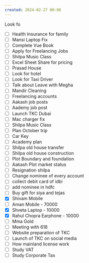 ```yaml
---
created: 2024-02-27 00:08
---
```

Look fo

- [ ] Health Insurance for family
- [ ] Mansi Laptop Fix 
- [ ] Complete Vue Book 
- [ ] Apply for Freelancing Jobs
- [ ] Shilpa Music Class 
- [ ] Excel Sheet Share for pricing
- [ ] Prasad House 
- [ ] Look for hotel 
- [ ] Look for Taxi Driver
- [ ] Talk about Leave with Megha
- [ ] Mandir Cleaning
- [ ] Freelancing accounts
- [ ] Aakash job posts
- [ ] Aademy job post
- [ ] Launch TKC Dubai
- [ ] Mac charger fix
- [ ] Shilpa Music Class 
- [ ] Plan October trip
- [ ] Car Key 
- [ ] Academy plan 
- [ ] Shilpa old house transfer
- [ ] Shilpa old house construction
- [ ] Plot Boundary and foundation 
- [ ] Aakash Plot market status
- [ ] Resignation shilpa
- [ ] Change nominee of every account
- [ ] collect debit card of idbi
- [ ] add nominee in hdfc 
- [ ] Buy gift for siya and tejas
- [x] Shivam Mobile
- [ ] Aman Mobile - 70000
- [x] Shveta Laptop - 10000
- [x] Rahul Chopra Earphone - 10000
- [ ] Mma Gold
- [ ] Meeting with 618
- [ ] Website preparation of TKC
- [ ] Launch of TKC on social media
- [ ] How mainland license work
- [ ] Study VAT
- [ ] Study Corporate Tax